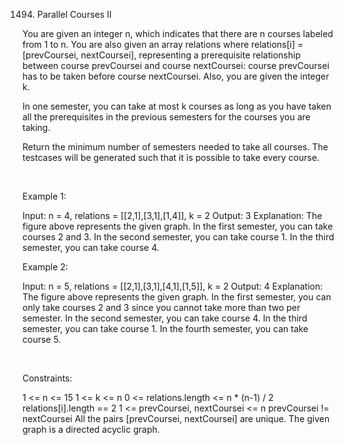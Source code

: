 1494. Parallel Courses II

You are given an integer n, which indicates that there are n courses labeled from 1 to n. You are also given an array relations where relations[i] = [prevCoursei, nextCoursei], representing a prerequisite relationship between course prevCoursei and course nextCoursei: course prevCoursei has to be taken before course nextCoursei. Also, you are given the integer k.

In one semester, you can take at most k courses as long as you have taken all the prerequisites in the previous semesters for the courses you are taking.

Return the minimum number of semesters needed to take all courses. The testcases will be generated such that it is possible to take every course.

 

Example 1:

Input: n = 4, relations = [[2,1],[3,1],[1,4]], k = 2
Output: 3
Explanation: The figure above represents the given graph.
In the first semester, you can take courses 2 and 3.
In the second semester, you can take course 1.
In the third semester, you can take course 4.


Example 2:

Input: n = 5, relations = [[2,1],[3,1],[4,1],[1,5]], k = 2
Output: 4
Explanation: The figure above represents the given graph.
In the first semester, you can only take courses 2 and 3 since you cannot take more than two per semester.
In the second semester, you can take course 4.
In the third semester, you can take course 1.
In the fourth semester, you can take course 5.


 

Constraints:

1 <= n <= 15
1 <= k <= n
0 <= relations.length <= n * (n-1) / 2
relations[i].length == 2
1 <= prevCoursei, nextCoursei <= n
prevCoursei != nextCoursei
All the pairs [prevCoursei, nextCoursei] are unique.
The given graph is a directed acyclic graph.